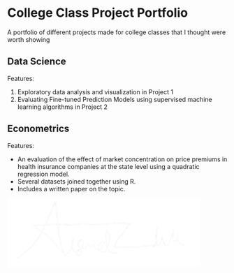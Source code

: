 # College Class Project Portfolio
A portfolio of different projects made for college classes that I thought were worth showing

## Data Science 
Features: 
1. Exploratory data analysis and visualization in Project 1
2. Evaluating Fine-tuned Prediction Models using supervised machine learning algorithms in Project 2

## Econometrics
Features:
- An evaluation of the effect of market concentration on price premiums in health insurance companies at the state level using a quadratic regression model.
- Several datasets joined together using R.
- Includes a written paper on the topic.




![Signature](https://github.com/Sketchfellow/ClassProjects/blob/main/MiscMedia/signature.png)
